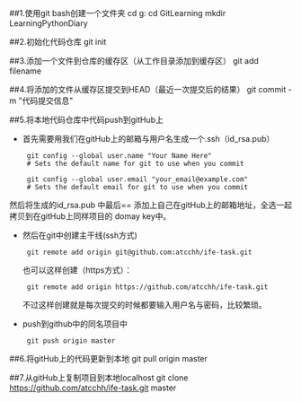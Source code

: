 ##1.使用git bash创建一个文件夹
     cd g:
     cd GitLearning
     mkdir LearningPythonDiary

##2.初始化代码仓库
     git init

##3.添加一个文件到仓库的缓存区（从工作目录添加到缓存区）
     git add filename

##4.将添加的文件从缓存区提交到HEAD（最近一次提交后的结果）
     git commit -m "代码提交信息"  

##5.将本地代码仓库中代码push到gitHub上   
  * 首先需要用我们在gitHub上的邮箱与用户名生成一个.ssh（id_rsa.pub）

         git config --global user.name "Your Name Here"  
         # Sets the default name for git to use when you commit   

	     git config --global user.email "your_email@example.com"   
         # Sets the default email for git to use when you commit   

   然后将生成的id_rsa.pub 中最后== 添加上自己在gitHub上的邮箱地址，全选一起拷贝到在gitHub上同样项目的 domay key中。  

  * 然后在git中创建主干线(ssh方式)  

         git remote add origin git@github.com:atcchh/ife-task.git  

    也可以这样创建（https方式）：    

	     git remote add origin https://github.com/atcchh/ife-task.git

	不过这样创建就是每次提交的时候都要输入用户名与密码，比较繁琐。   

  * push到github中的同名项目中  

         git push origin master  

##6.将gitHub上的代码更新到本地
     git pull origin master	   

##7.从gitHub上复制项目到本地localhost
     git clone https://github.com/atcchh/ife-task.git master
